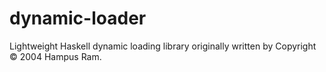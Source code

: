 dynamic-loader
==============

Lightweight Haskell dynamic loading library originally written by Copyright © 2004 Hampus Ram.
